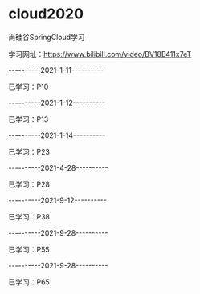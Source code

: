 # cloud2020
尚硅谷SpringCloud学习

学习网址：https://www.bilibili.com/video/BV18E411x7eT

----------2021-1-11----------

已学习：P10

----------2021-1-12----------

已学习：P13

----------2021-1-14----------


已学习：P23

----------2021-4-28----------

已学习：P28

----------2021-9-12----------

已学习：P38

----------2021-9-28----------

已学习：P55

----------2021-9-28----------

已学习：P65